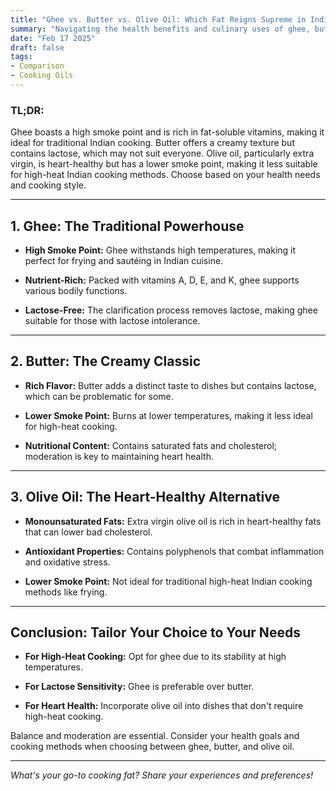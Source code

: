 ```yaml
---
title: "Ghee vs. Butter vs. Olive Oil: Which Fat Reigns Supreme in Indian Kitchens?"
summary: "Navigating the health benefits and culinary uses of ghee, butter, and olive oil in Indian cooking."
date: "Feb 17 2025"
draft: false
tags:
- Comparison
- Cooking Oils
---
```


### **TL;DR:**
Ghee boasts a high smoke point and is rich in fat-soluble vitamins, making it ideal for traditional Indian cooking. Butter offers a creamy texture but contains lactose, which may not suit everyone. Olive oil, particularly extra virgin, is heart-healthy but has a lower smoke point, making it less suitable for high-heat Indian cooking methods. Choose based on your health needs and cooking style.

---

## **1. Ghee: The Traditional Powerhouse**

- **High Smoke Point:** Ghee withstands high temperatures, making it perfect for frying and sautéing in Indian cuisine.

- **Nutrient-Rich:** Packed with vitamins A, D, E, and K, ghee supports various bodily functions.

- **Lactose-Free:** The clarification process removes lactose, making ghee suitable for those with lactose intolerance.

---

## **2. Butter: The Creamy Classic**

- **Rich Flavor:** Butter adds a distinct taste to dishes but contains lactose, which can be problematic for some.

- **Lower Smoke Point:** Burns at lower temperatures, making it less ideal for high-heat cooking.

- **Nutritional Content:** Contains saturated fats and cholesterol; moderation is key to maintaining heart health.

---

## **3. Olive Oil: The Heart-Healthy Alternative**

- **Monounsaturated Fats:** Extra virgin olive oil is rich in heart-healthy fats that can lower bad cholesterol.

- **Antioxidant Properties:** Contains polyphenols that combat inflammation and oxidative stress.

- **Lower Smoke Point:** Not ideal for traditional high-heat Indian cooking methods like frying.

---

## **Conclusion: Tailor Your Choice to Your Needs**

- **For High-Heat Cooking:** Opt for ghee due to its stability at high temperatures.

- **For Lactose Sensitivity:** Ghee is preferable over butter.

- **For Heart Health:** Incorporate olive oil into dishes that don't require high-heat cooking.

Balance and moderation are essential. Consider your health goals and cooking methods when choosing between ghee, butter, and olive oil.

---

*What's your go-to cooking fat? Share your experiences and preferences!*
